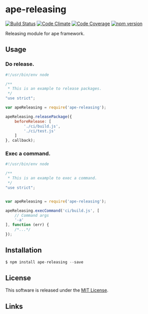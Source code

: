 ape-releasing
==========

[![Build Status][my_travis_badge_url]][my_travis_url]
[![Code Climate][my_codeclimate_badge_url]][my_codeclimate_url]
[![Code Coverage][my_codeclimate_coverage_badge_url]][my_codeclimate_url]
[![npm version][my_npm_budge_url]][my_npm_url]

Releasing module for ape framework.


Usage
----

### Do release.

```javascript
#!/usr/bin/env node

/**
 * This is an example to release packages.
 */
"use strict";

var apeReleasing = require('ape-releasing');

apeReleasing.releasePackage({
    beforeRelease: [
        './ci/build.js',
        './ci/test.js'
    ]
}, callback);

```

### Exec a command.

```javascript
#!/usr/bin/env node

/**
 * This is an example to exec a command.
 */
"use strict";


var apeReleasing = require('ape-releasing');

apeReleasing.execCommand('ci/build.js', [
    // Command args
    '-a'
], function (err) {
    /*...*/
});
```


Installation
----

```javascript
$ npm install ape-releasing --save
```


License
-------
This software is released under the [MIT License][my_license_url].


Links
------



[npm_url]: https://www.npmjs.org/
[my_repo_url]: https://github.com/ape-repo/ape-releasing
[my_travis_url]: http://travis-ci.org/ape-repo/ape-releasing
[my_travis_badge_url]: http://img.shields.io/travis/ape-repo/ape-releasing.svg?style=flat
[my_license_url]: https://github.com/ape-repo/ape-releasing/blob/master/LICENSE
[my_codeclimate_url]: http://codeclimate.com/github/ape-repo/ape-releasing
[my_codeclimate_badge_url]: http://img.shields.io/codeclimate/github/ape-repo/ape-releasing.svg?style=flat
[my_codeclimate_coverage_badge_url]: http://img.shields.io/codeclimate/coverage/github/ape-repo/ape-releasing.svg?style=flat
[my_coverage_url]: http://ape-repo.github.io/ape-releasing/coverage/lcov-report
[my_npm_url]: http://www.npmjs.org/package/ape-releasing
[my_npm_budge_url]: http://img.shields.io/npm/v/ape-releasing.svg?style=flat

